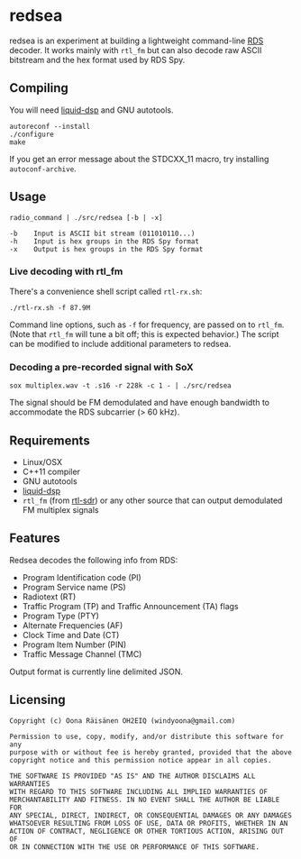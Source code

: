 # redsea

redsea is an experiment at building a lightweight command-line
[RDS](http://en.wikipedia.org/wiki/Radio_Data_System) decoder.
It works mainly with `rtl_fm` but can also decode raw ASCII bitstream and
the hex format used by RDS Spy.

## Compiling

You will need [liquid-dsp](https://github.com/jgaeddert/liquid-dsp) and GNU autotools.

```
autoreconf --install
./configure
make
```

If you get an error message about the STDCXX_11 macro, try installing `autoconf-archive`.

## Usage

```
radio_command | ./src/redsea [-b | -x]

-b    Input is ASCII bit stream (011010110...)
-h    Input is hex groups in the RDS Spy format
-x    Output is hex groups in the RDS Spy format
```

### Live decoding with rtl_fm

There's a convenience shell script called `rtl-rx.sh`:

```
./rtl-rx.sh -f 87.9M
```

Command line options, such as `-f` for frequency, are passed on to `rtl_fm`. (Note that `rtl_fm` will tune a bit off; this is expected behavior.) The script can be modified to include additional parameters to redsea.

### Decoding a pre-recorded signal with SoX

```
sox multiplex.wav -t .s16 -r 228k -c 1 - | ./src/redsea
```

The signal should be FM demodulated and have enough bandwidth to accommodate the RDS subcarrier (> 60 kHz).

## Requirements

* Linux/OSX
* C++11 compiler
* GNU autotools
* [liquid-dsp](https://github.com/jgaeddert/liquid-dsp)
* `rtl_fm` (from [rtl-sdr](http://sdr.osmocom.org/trac/wiki/rtl-sdr)) or any other source that can output demodulated FM multiplex signals

## Features

Redsea decodes the following info from RDS:

* Program Identification code (PI)
* Program Service name (PS)
* Radiotext (RT)
* Traffic Program (TP) and Traffic Announcement (TA) flags
* Program Type (PTY)
* Alternate Frequencies (AF)
* Clock Time and Date (CT)
* Program Item Number (PIN)
* Traffic Message Channel (TMC)

Output format is currently line delimited JSON.

## Licensing

```
Copyright (c) Oona Räisänen OH2EIQ (windyoona@gmail.com)

Permission to use, copy, modify, and/or distribute this software for any
purpose with or without fee is hereby granted, provided that the above
copyright notice and this permission notice appear in all copies.

THE SOFTWARE IS PROVIDED "AS IS" AND THE AUTHOR DISCLAIMS ALL WARRANTIES
WITH REGARD TO THIS SOFTWARE INCLUDING ALL IMPLIED WARRANTIES OF
MERCHANTABILITY AND FITNESS. IN NO EVENT SHALL THE AUTHOR BE LIABLE FOR
ANY SPECIAL, DIRECT, INDIRECT, OR CONSEQUENTIAL DAMAGES OR ANY DAMAGES
WHATSOEVER RESULTING FROM LOSS OF USE, DATA OR PROFITS, WHETHER IN AN
ACTION OF CONTRACT, NEGLIGENCE OR OTHER TORTIOUS ACTION, ARISING OUT OF
OR IN CONNECTION WITH THE USE OR PERFORMANCE OF THIS SOFTWARE.
```
